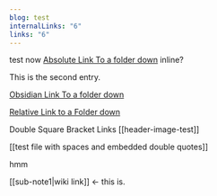 ```yaml
---
blog: test
internalLinks: "6"
links: "6"
---
```

test now [Absolute Link To a folder down](posts1/subfolder/embedded%20asset%20tests) inline?

This is the second entry.

[Obsidian Link To a folder down](obsidian://open?vault=bulk-export-test&file=posts1%2Fsubfolder%2Ftest%20file%20with%20spaces%20and%20embedded%20double%20quotes)


[Relative Link to a Folder down](embedded%20asset%20tests)

Double Square Bracket Links
[[header-image-test]]

[[test file with spaces and embedded double quotes]]

hmm


[[sub-note1|wiki link]] <- this is.
